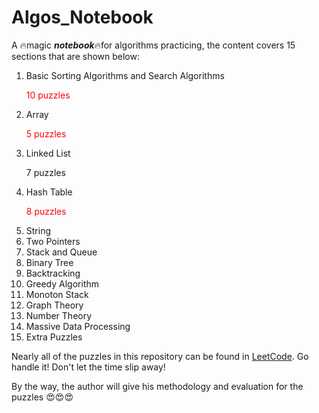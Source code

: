 # Algos_Notebook
A :fire:magic ***notebook***:fire:for algorithms practicing, the content covers 15 sections that are shown below:
1. Basic Sorting Algorithms and Search Algorithms <p style="color: red">10 puzzles</p>
2. Array <p style="color: red;">5 puzzles</p>
3. Linked List <p style="font-color: red;">7 puzzles</p>
4. Hash Table <p style="color: red;">8 puzzles</p>
5. String
6. Two Pointers
7. Stack and Queue
8. Binary Tree
9. Backtracking
10. Greedy Algorithm
11. Monoton Stack
12. Graph Theory
13. Number Theory
14. Massive Data Processing
15. Extra Puzzles

Nearly all of the puzzles in this repository can be found in [LeetCode](https://leetcode.com/). Go handle it! Don't let the time slip away!  
   
By the way, the author will give his methodology and evaluation for the puzzles :heart_eyes::heart_eyes::heart_eyes:
